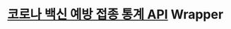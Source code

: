 [코로나 백신 예방 접종 통계 API](https://www.data.go.kr/tcs/dss/selectApiDataDetailView.do?publicDataPk=15077756#/API%20%EB%AA%A9%EB%A1%9D/GETvaccine-stat) Wrapper
=================================================================================
